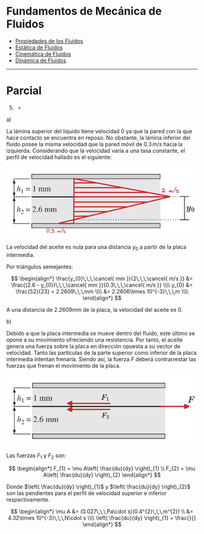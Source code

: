 # Fundamentos de Mecánica de Fluidos

- [Propiedades de los Fluidos](Propiedades%20de%20los%20Fluidos.md)
- [Estática de Fluidos](Estática%20de%20Fluidos.md)
- [Cinemática de Fluidos](Cinemática%20de%20Fluidos.md)
- [Dinámica de Fluidos](Dinámica%20de%20Fluidos.md)

---

# Parcial

5. -

a) 

La lámina superior del líquido tiene velocidad $0$ ya que la pared con la que hace contacto se encuentra en reposo. No obstante, la lámina inferior del fluido posee la misma velocidad que la pared móvil de $0.3\,m/s$  hacia la izquierda.
Considerando que la velocidad varía a una tasa constante, el perfil de velocidad hallado es el siguiente:

![](attachments/Pasted%20image%2020230417143802.png)

La velocidad del aceite es nula para una distancia $y_{0}$ a partir de la placa intermedia.

Por triángulos semejantes:

$$
\begin{align*}
	\frac{y_{0}\,\,\,\cancel{ mm }}{2\,\,\,\cancel{ m/s }} &= \frac{(2.6 - y_{0})\,\,\,\cancel{ mm }}{0.3\,\,\,\cancel{ m/s }} \\\\
	y_{0} &= \frac{52}{23} = 2.2609\,\,\,mm \\\\
	&= 2.2606\times 10^{-3}\,\,\,m \\\\
\end{align*}
$$

A una distancia de $2.2609  mm$ de la placa, la velocidad del aceite es $0$.

b)

Debido a que la placa intermedia se mueve dentro del fluido, este último se opone a su movimiento ofreciendo una resistencia. Por tanto, el aceite genera una fuerza sobre la placa en dirección opuesta a su vector de velocidad.
Tanto las partículas de la parte superior como inferior de la placa intermedia intentan frenarla. Siendo así, la fuerza $F$ deberá contrarrestar las fuerzas que frenan el movimiento de la placa.

![](attachments/Pasted%20image%2020230417151906.png)

Las fuerzas $F_{1}$ y $F_{2}$ son:

$$
\begin{align*}
	F_{1} = \mu A\left( \frac{du}{dy} \right)_{1} \\
	F_{2} = \mu A\left( \frac{du}{dy} \right)_{2}
\end{align*}
$$

Donde $\left( \frac{du}{dy} \right)_{1}$ y $\left( \frac{du}{dy} \right)_{2}$ son las pendientes para el perfil de velocidad superior e inferior respectivamente.

$$
\begin{align*}
	\mu A &= (0.027\,\,\,Pa\cdot s)(0.4^{2}\,\,\,m^{2}) \\
	&= 4.32\times 10^{-3}\,\,\,N\cdot s \\\\
	\left( \frac{du}{dy} \right)_{1} = \frac{}{}
\end{align*}
$$
